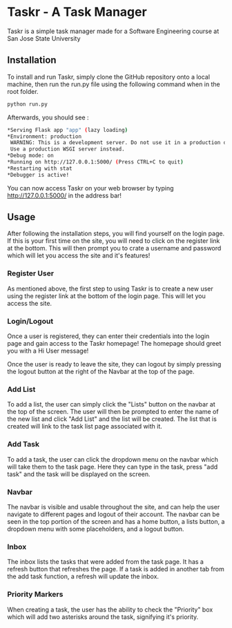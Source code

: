 # Taskr - A Task Manager

Taskr is a simple task manager made for a Software Engineering course at San Jose State University



## Installation

To install and run Taskr, simply clone the GitHub repository onto a local machine, then run the run.py file using the following command when in the root folder.

```bash
python run.py
```

Afterwards, you should see :

```bash
*Serving Flask app "app" (lazy loading)
*Environment: production
 WARNING: This is a development server. Do not use it in a production deployment.
 Use a production WSGI server instead.
*Debug mode: on
*Running on http://127.0.0.1:5000/ (Press CTRL+C to quit)
*Restarting with stat
*Debugger is active!
```

You can now access Taskr on your web browser by typing http://127.0.0.1:5000/ in the address bar!





## Usage

After following the installation steps, you will find yourself on the login page. If this is your first time on the site, you will need to click on the register link at the bottom. This will then prompt you to crate a username and password which will let you access the site and it's features!



### Register User

As mentioned above, the first step to using Taskr is to create a new user using the register link at the bottom of the login page. This will let you access the site. 



### Login/Logout

Once a user is registered, they can enter their credentials into the login page and gain access to the Taskr homepage! The homepage should greet you with a Hi User message!

Once the user is ready to leave the site, they can logout by simply pressing the logout button at the right of the Navbar at the top of the page. 



### Add List

To add a list, the user can simply click the "Lists" button on the navbar at the top of the screen. The user will then be prompted to enter the name of the new list and click "Add List" and the list will be created. The list that is created will link to the task list page associated with it.



### Add Task

To add a task, the user can click the dropdown menu on the navbar which will take them to the task page. Here they can type in the task, press "add task" and the task will be displayed on the screen.



### Navbar

The navbar is visible and usable throughout the site, and can help the user navigate to different pages and logout of their account. The navbar can be seen in the top portion of the screen and has a home button, a lists button, a dropdown menu with some placeholders, and a logout button.



### Inbox

The inbox lists the tasks that were added from the task page. It has a refresh button that refreshes the page. If a task is added in another tab from the add task function, a refresh will update the inbox.



### Priority Markers

When creating a task, the user has the ability to check the "Priority" box which will add two asterisks around the task, signifying it's priority. 

